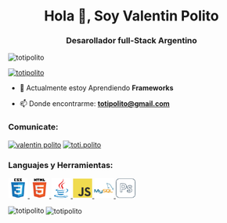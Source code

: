 <h1 align="center">Hola 👋, Soy Valentin Polito</h1>
<h3 align="center">Desarollador full-Stack Argentino</h3>

<p align="left"> <img src="https://komarev.com/ghpvc/?username=totipolito&label=Profile%20views&color=0e75b6&style=flat" alt="totipolito" /> </p>

<p align="left"> <a href="https://github.com/ryo-ma/github-profile-trophy"><img src="https://github-profile-trophy.vercel.app/?username=totipolito" alt="totipolito" /></a> </p>

- 🌱 Actualmente estoy Aprendiendo **Frameworks**

- 📫 Donde encontrarme: **totipolito@gmail.com**

<h3 align="left">Comunicate:</h3>
<p align="left">
<a href="https://linkedin.com/in/valentin polito" target="blank"><img align="center" src="https://raw.githubusercontent.com/rahuldkjain/github-profile-readme-generator/master/src/images/icons/Social/linked-in-alt.svg" alt="valentin polito" height="30" width="40" /></a>
<a href="https://instagram.com/toti.polito" target="blank"><img align="center" src="https://raw.githubusercontent.com/rahuldkjain/github-profile-readme-generator/master/src/images/icons/Social/instagram.svg" alt="toti.polito" height="30" width="40" /></a>
</p>

<h3 align="left">Languajes y Herramientas:</h3>
<p align="left"> <a href="https://www.w3schools.com/css/" target="_blank" rel="noreferrer"> <img src="https://raw.githubusercontent.com/devicons/devicon/master/icons/css3/css3-original-wordmark.svg" alt="css3" width="40" height="40"/> </a> <a href="https://www.w3.org/html/" target="_blank" rel="noreferrer"> <img src="https://raw.githubusercontent.com/devicons/devicon/master/icons/html5/html5-original-wordmark.svg" alt="html5" width="40" height="40"/> </a> <a href="https://www.java.com" target="_blank" rel="noreferrer"> <img src="https://raw.githubusercontent.com/devicons/devicon/master/icons/java/java-original.svg" alt="java" width="40" height="40"/> </a> <a href="https://developer.mozilla.org/en-US/docs/Web/JavaScript" target="_blank" rel="noreferrer"> <img src="https://raw.githubusercontent.com/devicons/devicon/master/icons/javascript/javascript-original.svg" alt="javascript" width="40" height="40"/> </a> <a href="https://www.mysql.com/" target="_blank" rel="noreferrer"> <img src="https://raw.githubusercontent.com/devicons/devicon/master/icons/mysql/mysql-original-wordmark.svg" alt="mysql" width="40" height="40"/> </a> <a href="https://www.photoshop.com/en" target="_blank" rel="noreferrer"> <img src="https://raw.githubusercontent.com/devicons/devicon/master/icons/photoshop/photoshop-line.svg" alt="photoshop" width="40" height="40"/> </a> </p>

<p><img align="left" src="https://github-readme-stats.vercel.app/api/top-langs?username=totipolito&show_icons=true&locale=en&layout=compact" alt="totipolito" /></p>

<p>&nbsp;<img align="center" src="https://github-readme-stats.vercel.app/api?username=totipolito&show_icons=true&locale=en" alt="totipolito" /></p>
